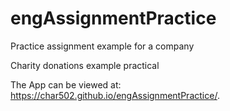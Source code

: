 # engAssignmentPractice
Practice assignment example for a company

Charity donations example practical

The App can be viewed at: https://char502.github.io/engAssignmentPractice/.
